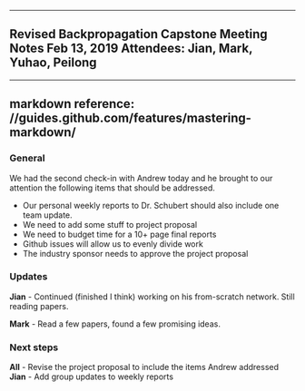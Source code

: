 -------------------------------------
Revised Backpropagation Capstone
Meeting Notes 
Feb 13, 2019
Attendees: Jian, Mark, Yuhao, Peilong
-------------------------------------
-------------------------------------
markdown reference: //guides.github.com/features/mastering-markdown/
-------------------------------------


### General

We had the second check-in with Andrew today and he brought to our attention the following items that should be addressed. 

* Our personal weekly reports to Dr. Schubert should also include one team update.
* We need to add some stuff to project proposal 
* We need to budget time for a 10+ page final reports
* Github issues will allow us to evenly divide work
* The industry sponsor needs to approve the project proposal


###  Updates

**Jian** - Continued (finished I think) working on  his from-scratch network. Still reading papers. 

**Mark** - Read a few papers, found a few promising ideas. 



### Next steps


**All**   - Revise the project proposal to include the items Andrew addressed
**Jian**  - Add group updates to weekly reports

